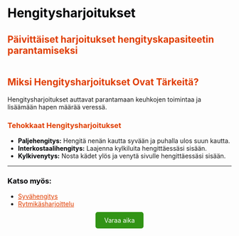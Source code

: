 <div style="display: flex; align-items: center; justify-content: space-between; margin-bottom: 20px;">
  <div>
    <h1 style="color: #000205;">Hengitysharjoitukset</h1>
    <h2 style="color: #e03e00;">Päivittäiset harjoitukset hengityskapasiteetin parantamiseksi</h2>
  </div>

</div>

## <span style="color: #e03e00;">Miksi Hengitysharjoitukset Ovat Tärkeitä?</span>

Hengitysharjoitukset auttavat parantamaan keuhkojen toimintaa ja lisäämään hapen määrää veressä.

### <span style="color: #e03e00;">Tehokkaat Hengitysharjoitukset</span>

- **<span style="color: #000205;">Paljehengitys:</span>** Hengitä nenän kautta syvään ja puhalla ulos suun kautta.
- **<span style="color: #000205;">Interkostaalihengitys:</span>** Laajenna kylkiluita hengittäessäsi sisään.
- **<span style="color: #000205;">Kylkivenytys:</span>** Nosta kädet ylös ja venytä sivulle hengittäessäsi sisään.

---

### <span style="color: #000205;">Katso myös:</span>
- <a href="/articles/syvahengitys" style="color: #e03e00;">Syvähengitys</a>
- <a href="/articles/rytmikasharjoittelu" style="color: #e03e00;">Rytmikäsharjoittelu</a>

<div style="text-align: center; margin-top: 20px;">
  <a href="/contact" style="background-color: #319415; color: white; padding: 10px 20px; text-decoration: none; border-radius: 5px;">Varaa aika</a>
</div>
